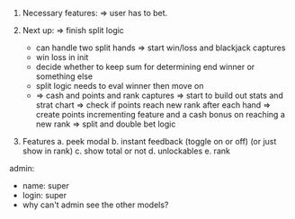 1. Necessary features:
   => user has to bet.
2. Next up:
   => finish split logic

   - can handle two split hands
     => start win/loss and blackjack captures
   - win loss in init
   - decide whether to keep sum for determining end winner or something else
   - split logic needs to eval winner then move on
   - => cash and points and rank captures
     => start to build out stats and strat chart
     => check if points reach new rank after each hand
     => create points incrementing feature and a cash bonus on reaching a new rank
     => split and double bet logic

3. Features
   a. peek modal
   b. instant feedback (toggle on or off) (or just show in rank)
   c. show total or not
   d. unlockables
   e. rank

admin:

- name: super
- login: super
- why can't admin see the other models?
